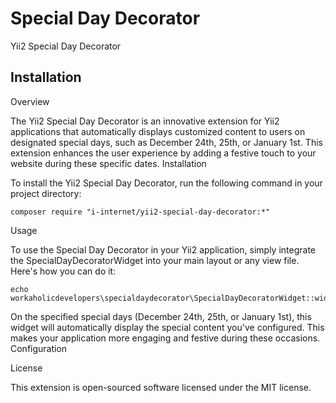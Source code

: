 Special Day Decorator
=====================
Yii2 Special Day Decorator

Installation
------------
Overview

The Yii2 Special Day Decorator is an innovative extension for Yii2 applications that automatically displays customized content to users on designated special days, such as December 24th, 25th, or January 1st. This extension enhances the user experience by adding a festive touch to your website during these specific dates.
Installation

To install the Yii2 Special Day Decorator, run the following command in your project directory:


```
composer require "i-internet/yii2-special-day-decorator:*"
```

Usage

To use the Special Day Decorator in your Yii2 application, simply integrate the SpecialDayDecoratorWidget into your main layout or any view file. Here's how you can do it:


```
echo workaholicdevelopers\specialdaydecorator\SpecialDayDecoratorWidget::widget();
```

On the specified special days (December 24th, 25th, or January 1st), this widget will automatically display the special content you've configured. This makes your application more engaging and festive during these occasions.
Configuration

License

This extension is open-sourced software licensed under the MIT license.
